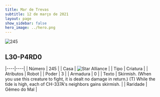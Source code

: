 ```yaml
---
title: Mar de Trevas
subtitle: 12 de março de 2021
layout: page
show_sidebar: false
hero_image: ../hero.png
---
```


![245](https://cdn.keyforgegame.com/media/card_front/pt/496_245_5WQFX87RWG6H_pt.png)

## L30-P4RD0

|----|----|
| Número | 245 |
| Casa | ![Star Alliance](https://archonarcana.com/images/thumb/7/7d/Star_Alliance.png/22px-Star_Alliance.png "Aliança Estelar") |
| Tipo | Criatura |
| Atributos | Robot |
| Poder | 3 |
| Armadura | 0 |
| Texto | Skirmish. (When you use this creature to fight, it is dealt no damage in return.)  (T) While the tide is high, each of CH-337A's neighbors gains skirmish. |
| Raridade | Gêmeo do Mal |
